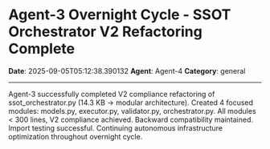 # Agent-3 Overnight Cycle - SSOT Orchestrator V2 Refactoring Complete

**Date**: 2025-09-05T05:12:38.390132
**Agent**: Agent-4
**Category**: general

---

Agent-3 successfully completed V2 compliance refactoring of ssot_orchestrator.py (14.3 KB → modular architecture). Created 4 focused modules: models.py, executor.py, validator.py, orchestrator.py. All modules < 300 lines, V2 compliance achieved. Backward compatibility maintained. Import testing successful. Continuing autonomous infrastructure optimization throughout overnight cycle.
